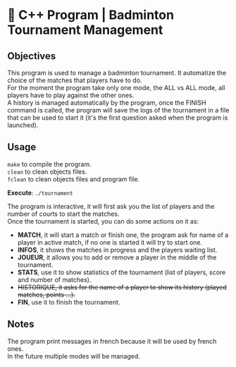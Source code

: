 # 🏸 C++ Program | Badminton Tournament Management

## Objectives

This program is used to manage a badminton tournament. It automatize the choice of the matches that players have to do.  
For the moment the program take only one mode, the ALL vs ALL mode, all players have to play against the other ones.  
A history is managed automatically by the program, once the FINISH command is called, the program will save the logs of the tournament in a file that can be used to start it (it's the first question asked when the program is launched).  

## Usage

`make` to compile the program.  
`clean` to clean objects files.  
`fclean` to clean objects files and program file.  

**Execute**: `./tournament`  

The program is interactive, it will first ask you the list of players and the number of courts to start the matches.  
Once the tournament is started, you can do some actions on it as:  
- **MATCH**, it will start a match or finish one, the program ask for name of a player in active match, if no one is started it will try to start one.  
- **INFOS**, it shows the matches in progress and the players waiting list.  
- **JOUEUR**, it allows you to add or remove a player in the middle of the tournament.  
- **STATS**, use it to show statistics of the tournament (list of players, score and number of matches).  
- ~~HISTORIQUE, it asks for the name of a player to show its history (played matches, points ...).~~  
- **FIN**, use it to finish the tournament.  

## Notes

The program print messages in french because it will be used by french ones.  
In the future multiple modes will be managed.  
